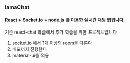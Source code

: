 ### lamaChat

#### React + Socket.io + node.js 를 이용한 실시간 채팅 앱입니다.

기존 react-chat 학습에서 추가 학습을 위한 프로젝트입니다

1. socket.io 에서 1개 이상의 room을 다룬다
2. 배포까지 진행한다
3. material-ui를 적용
